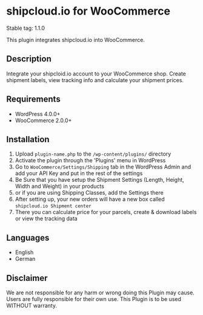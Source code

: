 # shipcloud.io for WooCommerce

Stable tag: 1.1.0

This plugin integrates shipcloud.io into WooCommerce.

## Description

Integrate your shipcloid.io account to your WooCommerce shop. Create shipment labels, view tracking info and calculate your shipment prices.

## Requirements
- WordPress 4.0.0+
- WooCommerce 2.0.0+

## Installation
1. Upload `plugin-name.php` to the `/wp-content/plugins/` directory
2. Activate the plugin through the 'Plugins' menu in WordPress
3. Go to `WooCommerce/Settings/Shipping` tab in the WordPress Admin and add your API Key and put in the rest of the settings
4. Be Sure that you have setup the Shipment Settings (Length, Height, Width and Weight) in your products
5. or if you are using Shipping Classes, add the Settings there
6. After setting up, your new orders will have a new box called `shipcloud.io Shipment center`
8. There you can calculate price for your parcels, create & download labels or view the tracking data

## Languages
- English
- German

## Disclaimer

We are not responsible for any harm or wrong doing this Plugin may cause. Users are fully responsible for their own use. This Plugin is to be used WITHOUT warranty.
